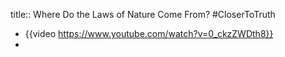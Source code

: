title:: Where Do the Laws of Nature Come From?
#CloserToTruth

- {{video https://www.youtube.com/watch?v=0_ckzZWDth8}}
-